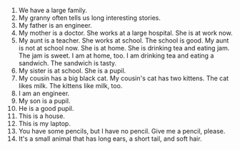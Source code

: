 1. We have a large family.
2. My granny often tells us long interesting stories.
3. My father is an engineer.
4. My mother is a doctor. She works at a large hospital. She is at work now.
5. My aunt is a teacher. She works at school. The school is good. My aunt is not at school now.
She is at home. She is drinking tea and eating jam. The jam is sweet. I am at home, too. I am drinking tea and eating a sandwich. The sandwich is tasty.
6. My sister is at school. She is a pupil.
7. My cousin has a big black cat. My cousin's cat has two kittens. The cat likes milk. The kittens like milk, too.
8. I am an engineer.
9. My son is a pupil.
10. He is a good pupil.
11. This is a house.
12. This is my laptop.
13. You have some pencils, but I have no pencil. Give me a pencil, please.
14. It's a small animal that has long ears, a short tail, and soft hair.